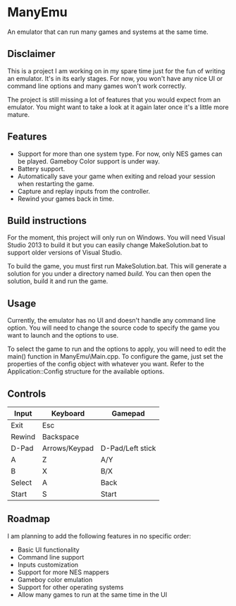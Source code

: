 # ManyEmu

An emulator that can run many games and systems at the same time.

## Disclaimer

This is a project I am working on in my spare time just for the fun of writing an emulator. It's in its early stages. For now, you won't have any nice UI or command line options and many games won't work correctly.

The project is still missing a lot of features that you would expect from an emulator. You might want to take a look at it again later once it's a little more mature.

## Features

* Support for more than one system type. For now, only NES games can be played. Gameboy Color support is under way.
* Battery support.
* Automatically save your game when exiting and reload your session when restarting the game.
* Capture and replay inputs from the controller.
* Rewind your games back in time.

## Build instructions

For the moment, this project will only run on Windows. You will need Visual Studio 2013 to build it but you can easily change MakeSolution.bat to support older versions of Visual Studio.

To build the game, you must first run MakeSolution.bat. This will generate a solution for you under a directory named _build_. You can then open the solution, build it and run the game.

## Usage

Currently, the emulator has no UI and doesn't handle any command line option. You will need to change the source code to specify the game you want to launch and the options to use.

To select the game to run and the options to apply, you will need to edit the main() function in ManyEmu\Main.cpp. To configure the game, just set the properties of the config object with whatever you want. Refer to the Application::Config structure for the available options.

## Controls

| Input  | Keyboard      | Gamepad          |
| ------ | ------------- | ---------------- |
| Exit   | Esc           |                  |
| Rewind | Backspace     |                  |
| D-Pad  | Arrows/Keypad | D-Pad/Left stick |
| A      | Z             | A/Y              |
| B      | X             | B/X              |
| Select | A             | Back             |
| Start  | S             | Start            |

## Roadmap

I am planning to add the following features in no specific order:

* Basic UI functionality
* Command line support
* Inputs customization
* Support for more NES mappers
* Gameboy color emulation
* Support for other operating systems
* Allow many games to run at the same time in the UI


